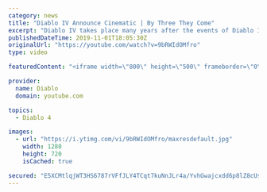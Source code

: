 ```yaml
---
category: news
title: "Diablo IV Announce Cinematic | By Three They Come"
excerpt: "Diablo IV takes place many years after the events of Diablo III, after millions have been slaughtered by the actions of the High Heavens and Burning Hells alike."
publishedDateTime: 2019-11-01T18:05:30Z
originalUrl: "https://youtube.com/watch?v=9bRWIdOMfro"
type: video

featuredContent: "<iframe width=\"800\" height=\"500\" frameborder=\"0\" src=\"https://www.youtube.com/embed/9bRWIdOMfro\" allow=\"accelerometer; autoplay; encrypted-media; gyroscope; picture-in-picture\" allowfullscreen></iframe>"

provider:
  name: Diablo
  domain: youtube.com

topics:
  - Diablo 4

images:
  - url: "https://i.ytimg.com/vi/9bRWIdOMfro/maxresdefault.jpg"
    width: 1280
    height: 720
    isCached: true

secured: "E5XCMtlqjWT3HS6787rVFfJLY4TCqt7kuNnJLr4a/YvhGwajcxdd6p8lZ8cUsLYXaUbLff8g0Rbklzfr0Fi6iqS1RZE/b8JujpdQSU4sQv+Gxhnh5aZdKc1vJ5wJUJ/j6+GLn/4559TGHfXW/Ki+0mWvC6zIes0J5wtFTJcUebtxZSPAKdQPzy6LJuePzI0LeJMYDta080tAIK/noq4sC2UYm6qCQOun+cB3z6bsiAoNfx7oz6BZnSefSsAVLKurbIlSXo+MaO8HwrdCudqFvu4jTC/YNIJbf61OC49bP0g04q11MQMKxsoxuPNUCKKMWwZb6luFs0JHpgcXuRCJ0S+8nIFs8m73KFT64RRQK4gGf/srHb8rXF09U/xL6hL4nkNYuDp/xhGTAEN2n7GeIlcT69lvxqZ2+p3UPXbY5oJUm9Ww3wzWTgC5dPDBUpzY;Nmy6IooLihl66vglql7Sjw=="
---
```


